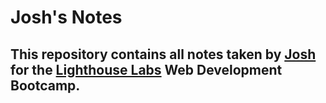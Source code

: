 # Josh's Notes
## This repository contains all notes taken by [Josh](https://github.com/7-O-2-H) for the [Lighthouse Labs](https://www.lighthouselabs.ca/) Web Development Bootcamp.
